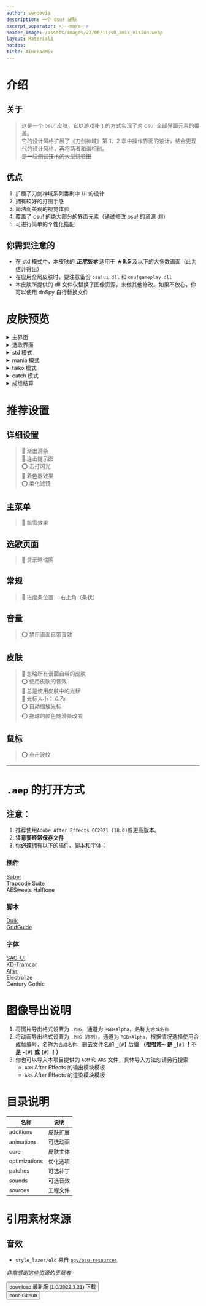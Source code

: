 ```yaml
---
author: sendevia
description: 一个 osu! 皮肤
excerpt_separator: <!--more-->
header_image: /assets/images/22/06/11/s0_amix_vision.webp
layout: Material3
notips:
title: AincradMix
---
```


# 介绍

## 关于

> 这是一个 osu! 皮肤，它以游戏补丁的方式实现了对 osu! 全部界面元素的覆盖。  
> 它的设计风格扩展了《刀剑神域》第 1、2 季中操作界面的设计，结合更现代的设计风格，再将两者和谐相融。  
>  ~~是一块测试技术的大型试验田~~

## 优点

1. 扩展了刀剑神域系列番剧中 UI 的设计
2. 拥有较好的打图手感
3. 简洁而美观的视觉体验
4. 覆盖了 osu! 的绝大部分的界面元素（通过修改 osu! 的资源 dll）
5. 可进行简单的个性化搭配

## 你需要注意的

- 在 std 模式中，本皮肤的 _**正常版本**_ 适用于 **★6.5** 及以下的大多数谱面（此为估计得出）
- 在应用全局皮肤时，要注意备份 `osu!ui.dll` 和 `osu!gameplay.dll`
- 本皮肤所提供的 dll 文件仅替换了图像资源，未做其他修改。如果不放心，你可以使用 dnSpy 自行替换文件

# 皮肤预览

<details>
  <summary>主界面</summary>
    <div>
      <img srcset="/assets/images/22/06/11/screenshot01.jpg">
    </div>
</details>

<details>
  <summary>选歌界面</summary>
    <div>
      <img src="/assets/images/22/06/11/screenshot02.jpg">
      <img src="/assets/images/22/06/11/screenshot06.jpg">
      <img src="/assets/images/22/06/11/screenshot07.jpg">
    </div>
</details>

<details>
  <summary>std 模式</summary>
    <div>
      <img src="/assets/images/22/06/11/screenshot03.jpg">
      <img src="/assets/images/22/06/11/screenshot04.jpg">
    </div>
</details>

<details>
  <summary>mania 模式</summary>
    <div>
      <img src="/assets/images/22/06/11/screenshot09.jpg">
      <img src="/assets/images/22/06/11/screenshot08.jpg">
    </div>
</details>

<details>
  <summary>taiko 模式</summary>
    <div>
      <img src="/assets/images/22/06/11/screenshot10.jpg">
      <img src="/assets/images/22/06/11/screenshot11.jpg">
    </div>
</details>

<details>
  <summary>catch 模式</summary>
    <div>
      <img src="/assets/images/22/06/11/screenshot12.jpg">
      <img src="/assets/images/22/06/11/screenshot13.jpg">
    </div>
</details>

<details>
  <summary>成绩结算</summary>
    <div>
      <img src="/assets/images/22/06/11/screenshot05.jpg">
    </div>
</details>

# 推荐设置

## 详细设置

> 🔴 渐出滑条  
> 🔴 连击提示图  
> ⭕ 击打闪光  
> 🔴 着色器效果  
> ⭕ 柔化滤镜

## 主菜单

> 🔴 飘雪效果

## 选歌页面

> 🔴 显示略缩图

## 常规

> 🔴 进度条位置： 右上角（条状）

## 音量

> ⭕ 禁用谱面自带音效

## 皮肤

> 🔴 忽略所有谱面自带的皮肤  
> ⭕ 使用皮肤的音效  
> 🔴 总是使用皮肤中的光标  
> 🔴 光标大小： _0.7x_  
> ⭕ 自动缩放光标  
> ⭕ 拖球的颜色随滑条改变

## 鼠标

> ⭕ 点击波纹

---

# `.aep` 的打开方式

## **注意：**

1. 推荐使用`Adobe After Effects CC2021 (18.0)`或更高版本。
2. **注意要经常保存文件**
3. 你**必须**拥有以下的插件、脚本和字体：

### 插件

[Saber](https://www.videocopilot.net/blog/2016/03/new-plug-in-saber-now-available-100-free/)  
Trapcode Suite  
AESweets Halftone

### 脚本

[Duik](https://rainboxprod.coop/en/tools/duik/duik-download/)  
[GridGuide](https://aescripts.com/gridguide-for-after-effects/)

### 字体

[SAO-UI](https://fontmeme.com/fonts/sao-ui-font/)  
[KD-Tramcar](https://fontmeme.com/fonts/kd-tramcar-font/)  
[Aller](https://fontmeme.com/fonts/aller-font/)  
Electrolize  
Century Gothic

# 图像导出说明

1. 将图片导出格式设置为 `.PNG`，通道为 `RGB+Alpha`，名称为`合成名称`
2. 将动画导出格式设置为 `.PNG（序列）`，通道为 `RGB+Alpha`，根据情况选择使用合成帧编号，名称为`合成名称`，删去文件名的 **`_[#]`** 后缀 **（噔噔咚~ 是 `_[#]` ！不是 `-[#]` 或 `[#]` ！）**
3. 你也可以导入本项目提供的 `AOM` 和 `ARS` 文件，具体导入方法恕请另行搜索
   - `AOM` After Effects 的输出模块模板
   - `ARS` After Effects 的渲染模块模板

# 目录说明

| 名称          | 说明     |
| ------------- | -------- |
| additions     | 皮肤扩展 |
| animations    | 可选动画 |
| core          | 皮肤主体 |
| optimizations | 优化选项 |
| patches       | 可选补丁 |
| sounds        | 可选音效 |
| sources       | 工程文件 |

# 引用素材来源

## 音效

- `style_lazer/old` 来自 [`ppy/osu-resources`](https://github.com/ppy/osu-resources/)

_非常感谢这些资源的贡献者_

<div>
  <button id="elevated" onclick="location.href='//github.com/Sendevia/AincradMix/releases/download/release1.0/AincradMix_r1.0.osk'" icon>
    <span>download</span>
    最新版 (1.0/2022.3.21) 下载
  </button>
  <br />
  <button id="elevated" onclick="location.href='//github.com/Sendevia/AincradMix'" icon>
    <span>code</span>
    Github
  </button>

</div>
